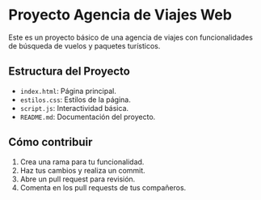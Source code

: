 # Proyecto Agencia de Viajes Web

Este es un proyecto básico de una agencia de viajes con funcionalidades de búsqueda de vuelos y paquetes turísticos.

## Estructura del Proyecto

- `index.html`: Página principal.
- `estilos.css`: Estilos de la página.
- `script.js`: Interactividad básica.
- `README.md`: Documentación del proyecto.

## Cómo contribuir

1. Crea una rama para tu funcionalidad.
2. Haz tus cambios y realiza un commit.
3. Abre un pull request para revisión.
4. Comenta en los pull requests de tus compañeros.
